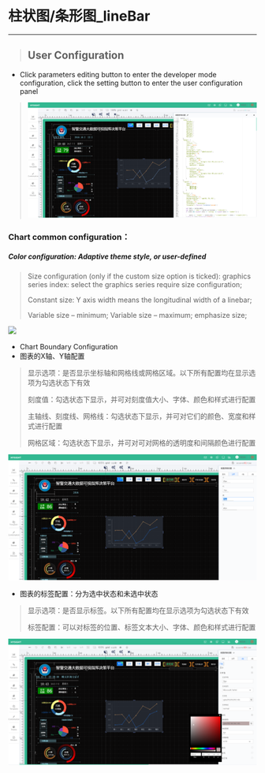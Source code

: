 # 柱状图/条形图\_lineBar

---

> ## User Configuration

* Click parameters editing button to enter the developer mode configuration, click the setting button to enter the user configuration panel

> ![](/assets/lineBar01.png)

### Chart common configuration：

##### Color configuration: Adaptive theme style, or user-defined

> Size configuration \(only if the custom size option is ticked\): graphics series index: select the graphics series require size configuration;
>
> Constant size: Y axis width means the longitudinal width of a linebar;
>
> Variable size – minimum; Variable size – maximum; emphasize size;

![](/assets/lineBar02.jpg)

* Chart Boundary Configuration
* 图表的X轴、Y轴配置

> 显示选项：是否显示坐标轴和网格线或网格区域。以下所有配置均在显示选项为勾选状态下有效
>
> 刻度值：勾选状态下显示，并可对刻度值大小、字体、颜色和样式进行配置
>
> 主轴线、刻度线、网格线：勾选状态下显示，并可对它们的颜色、宽度和样式进行配置
>
> 网格区域：勾选状态下显示，并可对可对网格的透明度和间隔颜色进行配置

![](/assets/lineBar03.png)

* 图表的标签配置：分为选中状态和未选中状态

> 显示选项：是否显示标签。以下所有配置均在显示选项为勾选状态下有效
>
> 标签配置：可以对标签的位置、标签文本大小、字体、颜色和样式进行配置

![](/assets/lineBar04.png)

